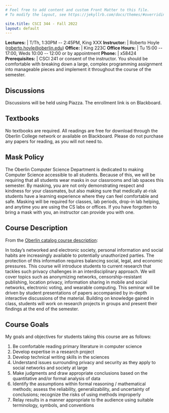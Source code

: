 ```yaml
---
# Feel free to add content and custom Front Matter to this file.
# To modify the layout, see https://jekyllrb.com/docs/themes/#overriding-theme-defaults

site.title: CSCI 344 - Fall 2022
layout: default
---
```


**Lectures:** | T/Th, 1:30PM -- 2:45PM, King XXX
**Instructor:** | Roberto Hoyle (roberto.hoyle@oberlin.edu)
**Office:** | King 223C
**Office Hours:** | Tu 15:00 -- 17:00, Weds 10:00 -- 12:00 or by appointment
**Phone:** | x58424
**Prerequisites:** | CSCI 241 or consent of the instructor. You should be comfortable with breaking down a large, complex programming assignment into manageable pieces and implement it throughout the course of the semester.



## Discussions
Discussions will be held using Piazza.  The enrollment link is on Blackboard.  

## Textbooks
No textbooks are required.  All readings are free for download through the Oberlin College network or available on Blackboard.  Please do not purchase any papers for reading, as you will not need to.

## Mask Policy
The Oberlin Computer Science Department is dedicated to making Computer Science accessible to all students.  Because of this, we will be requiring that all students wear masks in our classrooms and lab spaces this semester.  By masking, you are not only demonstrating respect and kindness for your classmates, but also making sure that medically at-risk students have a learning experience where they can feel comfortable and safe.  Masking will be required for classes, lab periods, drop-in lab helping, and anytime you are using the CS labs or offices.  If you have forgotten to bring a mask with you, an instructor can provide you with one.  

## Course Description

From the [Oberlin catalog course description](http://www.oberlin.edu/catalog/college/compsci.html):

In today’s networked and electronic society, personal information and social habits are increasingly available to potentially unauthorized parties. The protection of this information requires balancing social, legal, and economic pressures. This course will introduce students to current research that tackles such privacy challenges in an interdisciplinary approach. We will cover topics such as anonymizing networks, censorship-resistant publishing, location privacy, information sharing in mobile and social networks, electronic voting, and wearable computing. This seminar will be driven by student presentations of papers accompanied by in-depth interactive discussions of the material. Building on knowledge gained in class, students will work on research projects in groups and present their findings at the end of the semester.

## Course Goals

My goals and objectives for students taking this course are as follows:

1. Be comfortable reading primary literature in computer science
1. Develop expertise in a research project
1. Develop technical writing skills in the sciences
1. Understand issues surrounding privacy and security as they apply to social networks and society at large
1. Make judgments and draw appropriate conclusions based on the quantitative and/or formal analysis of data
1. Identify the assumptions within formal reasoning / mathematical methods; assess the reliability, generalizability, and uncertainty of conclusions; recognize the risks of using methods improperly
1. Relay results in a manner appropriate to the audience using suitable terminology, symbols, and conventions